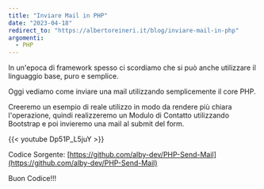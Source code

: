 ```yaml
---
title: "Inviare Mail in PHP"
date: "2023-04-18"
redirect_to: "https://albertoreineri.it/blog/inviare-mail-in-php"
argomenti:
  - PHP
---
```


In un'epoca di framework spesso ci scordiamo che si può anche utilizzare il linguaggio base, puro e semplice.

Oggi vediamo come inviare una mail utilizzando semplicemente il core PHP.

Creeremo un esempio di reale utilizzo in modo da rendere più chiara l'operazione, quindi realizzeremo un Modulo di Contatto utilizzando Bootstrap e poi invieremo una mail al submit del form.

{{< youtube Dp51P_L5juY >}}

Codice Sorgente: [https://github.com/alby-dev/PHP-Send-Mail](https://github.com/alby-dev/PHP-Send-Mail)

Buon Codice!!!
